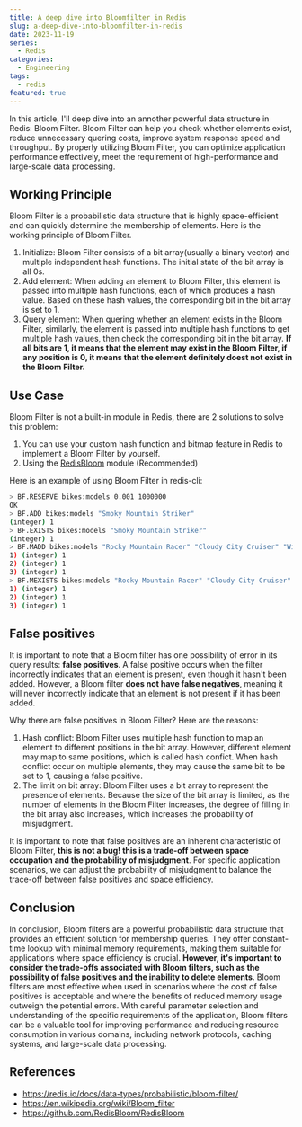 ```yaml
---
title: A deep dive into Bloomfilter in Redis
slug: a-deep-dive-into-bloomfilter-in-redis
date: 2023-11-19
series:
  - Redis
categories:
  - Engineering  
tags: 
  - redis
featured: true
---
```

In this article, I'll deep dive into an annother powerful data structure in Redis: Bloom Filter.
Bloom Filter can help you check whether elements exist, reduce unnecessary quering costs, improve system response speed and throughput. By properly utilizing Bloom Filter, you can optimize application performance effectively, meet the requirement of high-performance and large-scale data processing.

<!--more-->

## Working Principle
Bloom Filter is a probabilistic data structure that is highly space-efficient and can quickly determine the membership of elements. Here is the working principle of Bloom Filter.

1. Initialize: Bloom Filter consists of a bit array(usually a binary vector) and multiple independent hash functions. The initial state of the bit array is all 0s.
2. Add element: When adding an element to Bloom Filter, this element is passed  into multiple hash functions, each of which produces a hash value. Based on these hash values, the corresponding bit in the bit array is set to 1.
3. Query element: When quering whether an element exists in the Bloom Filter, similarly, the element is passed into multiple hash functions to get multiple hash values, then check the corresponding bit in the bit array. **If all bits are 1, it means that the element may exist in the Bloom Filter, if any position is 0, it means that the element definitely doest not exist in the Bloom Filter.**

## Use Case

Bloom Filter is not a built-in module in Redis, there are 2 solutions to solve this problem:

1. You can use your custom hash function and bitmap feature in Redis to implement a Bloom Filter by yourself.
2. Using the [RedisBloom](https://github.com/RedisBloom/RedisBloom) module (Recommended)

Here is an example of using Bloom Filter in redis-cli:

```bash
> BF.RESERVE bikes:models 0.001 1000000
OK
> BF.ADD bikes:models "Smoky Mountain Striker"
(integer) 1
> BF.EXISTS bikes:models "Smoky Mountain Striker"
(integer) 1
> BF.MADD bikes:models "Rocky Mountain Racer" "Cloudy City Cruiser" "Windy City Wippet"
1) (integer) 1
2) (integer) 1
3) (integer) 1
> BF.MEXISTS bikes:models "Rocky Mountain Racer" "Cloudy City Cruiser" "Windy City Wippet"
1) (integer) 1
2) (integer) 1
3) (integer) 1
```

## False positives

It is important to note that a Bloom filter has one possibility of error in its query results: **false positives**. A false positive occurs when the filter incorrectly indicates that an element is present, even though it hasn't been added. However, a Bloom filter **does not have false negatives**, meaning it will never incorrectly indicate that an element is not present if it has been added.

Why there are false positives in Bloom Filter? Here are the reasons:

1. Hash conflict: Bloom Filter uses multiple hash function to map an element to different positions in the bit array. However, different element may map to same positions, which is called hash confict. When hash conflict occur on multiple elements, they may cause the same bit to be set to 1, causing a false positive.
2. The limit on bit array: Bloom Filter uses a bit array to represent the presence of elements. Because the size of the bit array is limited, as the number of elements in the Bloom Filter increases, the degree of filling in the bit array also increases, which increases the probability of misjudgment.

It is important to note that false positives are an inherent characteristic of Bloom Filter, **this is not a bug! this is a trade-off between space occupation and the probability of misjudgment**. For specific application scenarios, we can adjust the probability of misjudgment to balance the trace-off between false positives and space efficiency.

## Conclusion

In conclusion, Bloom filters are a powerful probabilistic data structure that provides an efficient solution for membership queries. They offer constant-time lookup with minimal memory requirements, making them suitable for applications where space efficiency is crucial. **However, it's important to consider the trade-offs associated with Bloom filters, such as the possibility of false positives and the inability to delete elements**. Bloom filters are most effective when used in scenarios where the cost of false positives is acceptable and where the benefits of reduced memory usage outweigh the potential errors. With careful parameter selection and understanding of the specific requirements of the application, Bloom filters can be a valuable tool for improving performance and reducing resource consumption in various domains, including network protocols, caching systems, and large-scale data processing.

## References

+ https://redis.io/docs/data-types/probabilistic/bloom-filter/
+ https://en.wikipedia.org/wiki/Bloom_filter
+ https://github.com/RedisBloom/RedisBloom